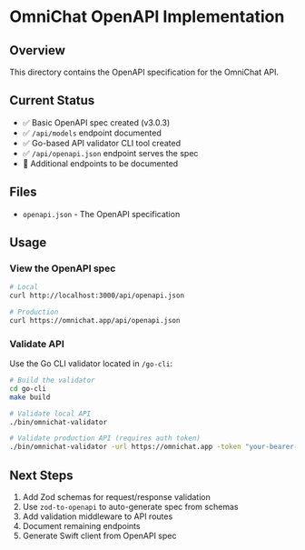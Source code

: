 # OmniChat OpenAPI Implementation

## Overview

This directory contains the OpenAPI specification for the OmniChat API.

## Current Status

- ✅ Basic OpenAPI spec created (v3.0.3)
- ✅ `/api/models` endpoint documented
- ✅ Go-based API validator CLI tool created
- ✅ `/api/openapi.json` endpoint serves the spec
- 🔄 Additional endpoints to be documented

## Files

- `openapi.json` - The OpenAPI specification

## Usage

### View the OpenAPI spec

```bash
# Local
curl http://localhost:3000/api/openapi.json

# Production
curl https://omnichat.app/api/openapi.json
```

### Validate API

Use the Go CLI validator located in `/go-cli`:

```bash
# Build the validator
cd go-cli
make build

# Validate local API
./bin/omnichat-validator

# Validate production API (requires auth token)
./bin/omnichat-validator -url https://omnichat.app -token "your-bearer-token"
```

## Next Steps

1. Add Zod schemas for request/response validation
2. Use `zod-to-openapi` to auto-generate spec from schemas
3. Add validation middleware to API routes
4. Document remaining endpoints
5. Generate Swift client from OpenAPI spec
